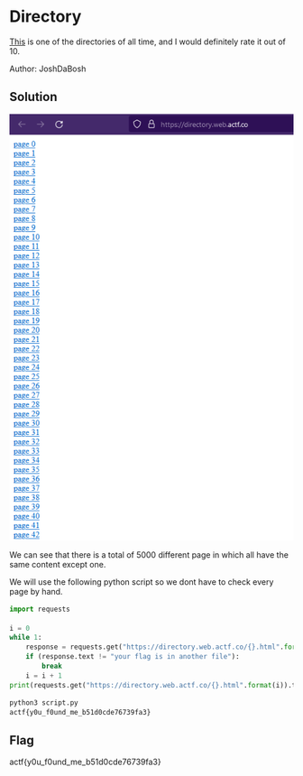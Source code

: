 # Directory

[This](https://directory.web.actf.co/) is one of the directories of all time, and I would definitely rate it out of 10.

Author: JoshDaBosh

## Solution

![index.png](asset/index.png)

We can see that there is a total of 5000 different page in which all have the same content except one.

We will use the following python script so we dont have to check every page by hand.

```python
import requests

i = 0
while 1:
    response = requests.get("https://directory.web.actf.co/{}.html".format(i))
    if (response.text != "your flag is in another file"):
        break
    i = i + 1
print(requests.get("https://directory.web.actf.co/{}.html".format(i)).text)
```

```bash
python3 script.py 
actf{y0u_f0und_me_b51d0cde76739fa3}
```

## Flag

actf{y0u_f0und_me_b51d0cde76739fa3}
